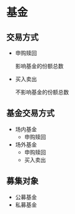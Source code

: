 # 基金

## 交易方式

* 申购赎回

    影响基金的份额总数

* 买入卖出

    不影响基金的份额总数



## 基金交易方式

* 场内基金
    * 申购赎回
* 场外基金
    * 申购赎回
    * 买入卖出



## 募集对象

* 公募基金
* 私募基金

